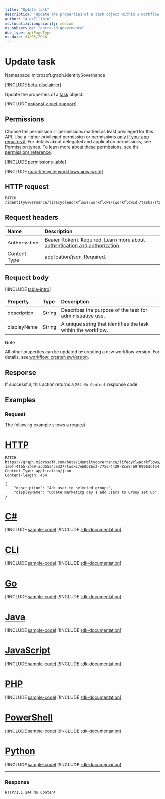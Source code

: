 ```yaml
---
title: "Update task"
description: "Update the properties of a task object within a workflow object."
author: "AlexFilipin"
ms.localizationpriority: medium
ms.subservice: "entra-id-governance"
doc_type: apiPageType
ms.date: 04/05/2024
---
```


# Update task

Namespace: microsoft.graph.identityGovernance

[!INCLUDE [beta-disclaimer](../../includes/beta-disclaimer.md)]

Update the properties of a [task](../resources/identitygovernance-task.md) object.

[!INCLUDE [national-cloud-support](../../includes/all-clouds.md)]

## Permissions

Choose the permission or permissions marked as least privileged for this API. Use a higher privileged permission or permissions [only if your app requires it](/graph/permissions-overview#best-practices-for-using-microsoft-graph-permissions). For details about delegated and application permissions, see [Permission types](/graph/permissions-overview#permission-types). To learn more about these permissions, see the [permissions reference](/graph/permissions-reference).

<!-- { "blockType": "permissions", "name": "identitygovernance_task_update" } -->
[!INCLUDE [permissions-table](../includes/permissions/identitygovernance-task-update-permissions.md)]

[!INCLUDE [rbac-lifecycle-workflows-apis-write](../includes/rbac-for-apis/rbac-lifecycle-workflows-apis-write.md)]

## HTTP request

<!-- {
  "blockType": "ignored"
}
-->
``` http
PATCH /identityGovernance/lifecycleWorkflows/workflows/{workflowId}/tasks/{taskId}
```

## Request headers

|Name|Description|
|:---|:---|
|Authorization|Bearer {token}. Required. Learn more about [authentication and authorization](/graph/auth/auth-concepts).|
|Content-Type|application/json. Required.|

## Request body

[!INCLUDE [table-intro](../../includes/update-property-table-intro.md)]

|Property|Type|Description|
|:---|:---|:---|
|description|String|Describes the purpose of the task for administrative use.|
|displayName|String|A unique string that identifies the task within the workflow.|

> [!NOTE]
> All other properties can be updated by creating a new workflow version. For details, see [workflow: createNewVersion](identitygovernance-workflow-createnewversion.md).

## Response

If successful, this action returns a `204 No Content` response code.

## Examples

### Request

The following example shows a request.

# [HTTP](#tab/http)
<!-- {
  "blockType": "request",
  "name": "lifecycleworkflows_update_task"
}
-->
``` http
PATCH https://graph.microsoft.com/beta/identitygovernance/lifecycleWorkflows/workflows/8696088c-1aef-4f65-afe9-acd55343e327/tasks/eb0b8bc2-7756-4429-8ce8-b9f09063cf54
Content-Type: application/json
Content-length: 454

{
    "description": "Add user to selected groups",
    "displayName": "Update marketing day 1 add users to Group set up",
}
```

# [C#](#tab/csharp)
[!INCLUDE [sample-code](../includes/snippets/csharp/lifecycleworkflows-update-task-csharp-snippets.md)]
[!INCLUDE [sdk-documentation](../includes/snippets/snippets-sdk-documentation-link.md)]

# [CLI](#tab/cli)
[!INCLUDE [sample-code](../includes/snippets/cli/lifecycleworkflows-update-task-cli-snippets.md)]
[!INCLUDE [sdk-documentation](../includes/snippets/snippets-sdk-documentation-link.md)]

# [Go](#tab/go)
[!INCLUDE [sample-code](../includes/snippets/go/lifecycleworkflows-update-task-go-snippets.md)]
[!INCLUDE [sdk-documentation](../includes/snippets/snippets-sdk-documentation-link.md)]

# [Java](#tab/java)
[!INCLUDE [sample-code](../includes/snippets/java/lifecycleworkflows-update-task-java-snippets.md)]
[!INCLUDE [sdk-documentation](../includes/snippets/snippets-sdk-documentation-link.md)]

# [JavaScript](#tab/javascript)
[!INCLUDE [sample-code](../includes/snippets/javascript/lifecycleworkflows-update-task-javascript-snippets.md)]
[!INCLUDE [sdk-documentation](../includes/snippets/snippets-sdk-documentation-link.md)]

# [PHP](#tab/php)
[!INCLUDE [sample-code](../includes/snippets/php/lifecycleworkflows-update-task-php-snippets.md)]
[!INCLUDE [sdk-documentation](../includes/snippets/snippets-sdk-documentation-link.md)]

# [PowerShell](#tab/powershell)
[!INCLUDE [sample-code](../includes/snippets/powershell/lifecycleworkflows-update-task-powershell-snippets.md)]
[!INCLUDE [sdk-documentation](../includes/snippets/snippets-sdk-documentation-link.md)]

# [Python](#tab/python)
[!INCLUDE [sample-code](../includes/snippets/python/lifecycleworkflows-update-task-python-snippets.md)]
[!INCLUDE [sdk-documentation](../includes/snippets/snippets-sdk-documentation-link.md)]

---

### Response

<!-- {
  "blockType": "response",
  "truncated": true,

}
-->
``` http
HTTP/1.1 204 No Content
```
